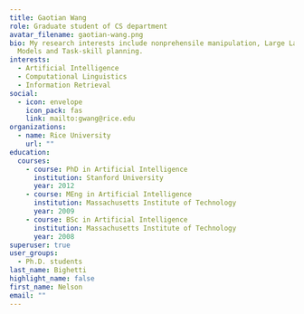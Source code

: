 ```yaml
---
title: Gaotian Wang
role: Graduate student of CS department
avatar_filename: gaotian-wang.png
bio: My research interests include nonprehensile manipulation, Large Language
  Models and Task-skill planning.
interests:
  - Artificial Intelligence
  - Computational Linguistics
  - Information Retrieval
social:
  - icon: envelope
    icon_pack: fas
    link: mailto:gwang@rice.edu
organizations:
  - name: Rice University
    url: ""
education:
  courses:
    - course: PhD in Artificial Intelligence
      institution: Stanford University
      year: 2012
    - course: MEng in Artificial Intelligence
      institution: Massachusetts Institute of Technology
      year: 2009
    - course: BSc in Artificial Intelligence
      institution: Massachusetts Institute of Technology
      year: 2008
superuser: true
user_groups:
  - Ph.D. students
last_name: Bighetti
highlight_name: false
first_name: Nelson
email: ""
---
```

